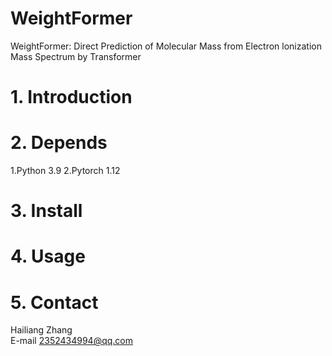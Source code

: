 # WeightFormer
WeightFormer: Direct Prediction of Molecular Mass from Electron lonization Mass Spectrum by Transformer
# 1. Introduction
# 2. Depends
1.Python 3.9 
2.Pytorch 1.12 
# 3. Install
# 4. Usage
# 5. Contact
Hailiang Zhang   
E-mail 2352434994@qq.com

